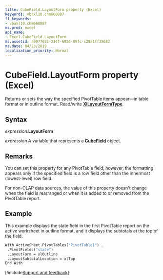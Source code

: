 ```yaml
---
title: CubeField.LayoutForm property (Excel)
keywords: vbaxl10.chm668087
f1_keywords:
- vbaxl10.chm668087
ms.prod: excel
api_name:
- Excel.CubeField.LayoutForm
ms.assetid: a9077651-214f-6926-89fc-c29a1ff35682
ms.date: 04/23/2019
localization_priority: Normal
---
```



# CubeField.LayoutForm property (Excel)

Returns or sets the way the specified PivotTable items appear—in table format or in outline format. Read/write **[XlLayoutFormType](Excel.XlLayoutFormType.md)**.


## Syntax

_expression_.**LayoutForm**

_expression_ A variable that represents a **[CubeField](Excel.CubeField.md)** object.


## Remarks

You can set this property for any PivotTable field; however, the formatting appears only if the specified field is a row field other than the innermost (lowest-level) row field. 

For non-OLAP data sources, the value of this property doesn't change when the field is rearranged or when it is added to or removed from the PivotTable report.


## Example

This example displays the state field in the first PivotTable report on the active worksheet in outline format, and it displays the subtotals at the top of the field.

```vb
With ActiveSheet.PivotTables("PivotTable1") _ 
 .PivotFields("state") 
 .LayoutForm = xlOutline 
 .LayoutSubtotalLocation = xlTop 
End With
```




[!include[Support and feedback](~/includes/feedback-boilerplate.md)]